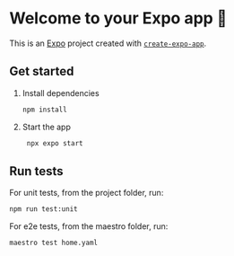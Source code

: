 # Welcome to your Expo app 👋

This is an [Expo](https://expo.dev) project created with [`create-expo-app`](https://www.npmjs.com/package/create-expo-app).

## Get started

1. Install dependencies

   ```bash
   npm install
   ```

2. Start the app

   ```bash
    npx expo start
   ```

## Run tests

For unit tests, from the project folder, run:

```bash
npm run test:unit
```

For e2e tests, from the maestro folder, run:

```bash
maestro test home.yaml
```
